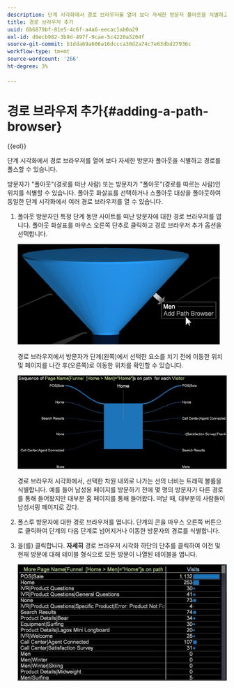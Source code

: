 ```yaml
---
description: 단계 시각화에서 경로 브라우저를 열어 보다 자세한 방문자 폴아웃을 식별하고 경로를 폴스할 수 있습니다.
title: 경로 브라우저 추가
uuid: 6b6879bf-81e5-4c6f-a4a6-eecac1ab0a29
exl-id: d9ecb982-3b9d-497f-9cae-5c4220a5204f
source-git-commit: b1dda69a606a16dccca30d2a74c7e63dbd27936c
workflow-type: tm+mt
source-wordcount: '266'
ht-degree: 3%

---
```


# 경로 브라우저 추가{#adding-a-path-browser}

{{eol}}

단계 시각화에서 경로 브라우저를 열어 보다 자세한 방문자 폴아웃을 식별하고 경로를 폴스할 수 있습니다.

<!-- <a id="section_874AAAA89CB440EA9EABC514E987B613"></a> -->

방문자가 &quot;폴아웃&quot;(경로를 떠난 사람) 또는 방문자가 &quot;폴아웃&quot;(경로를 따르는 사람)인 위치를 식별할 수 있습니다. 폴아웃 화살표를 선택하거나 스폴아웃 대상을 폴아웃하여 동일한 단계 시각화에서 여러 경로 브라우저를 열 수 있습니다.

1. 폴아웃 방문자인 특정 단계 동안 사이트를 떠난 방문자에 대한 경로 브라우저를 엽니다. 폴아웃 화살표를 마우스 오른쪽 단추로 클릭하고 경로 브라우저 추가 옵션을 선택합니다.

   ![](assets/funnel_path_browser_1.png)

   경로 브라우저에서 방문자가 단계(왼쪽)에서 선택한 요소를 치기 전에 이동한 위치 및 페이지를 나간 후(오른쪽)로 이동한 위치를 확인할 수 있습니다.

   ![](assets/funnel_path_browser_2.png)

   경로 브라우저 시각화에서, 선택한 차원 내외로 나가는 선의 너비는 트래픽 볼륨을 식별합니다. 예를 들어 남성용 페이지를 방문하기 전에 몇 명의 방문자가 다른 경로를 통해 들어왔지만 대부분 홈 페이지를 통해 들어왔다. 떠날 때, 대부분의 사람들이 남성서핑 페이지로 갔다.

1. 폴스루 방문자에 대한 경로 브라우저를 엽니다. 단계의 콘을 마우스 오른쪽 버튼으로 클릭하여 단계의 다음 단계로 넘어지거나 이동한 방문자의 경로를 식별합니다.
1. 을(를) 클릭합니다. **자세히** 경로 브라우저 시각화 하단의 단추를 클릭하여 이전 및 현재 방문에 대해 테이블 형식으로 모든 방문이 나열된 테이블을 엽니다.

   ![](assets/path_browser_more.png)

